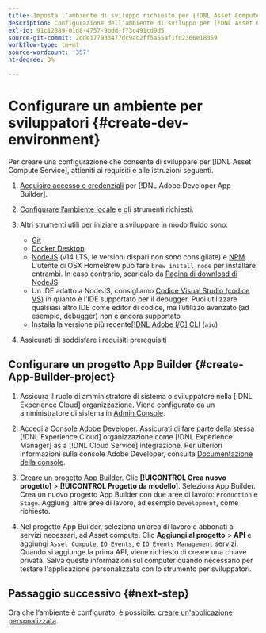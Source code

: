 ```yaml
---
title: Imposta l’ambiente di sviluppo richiesto per [!DNL Asset Compute Service]
description: Configurazione dell’ambiente di sviluppo per [!DNL Asset Compute Service] per iniziare a creare e testare il codice personalizzato.
exl-id: 91c12889-01d8-4757-9bdd-f73c491cd9d5
source-git-commit: 2dde177933477dc9ac2ff5a55af1fd2366e18359
workflow-type: tm+mt
source-wordcount: '357'
ht-degree: 3%

---
```


# Configurare un ambiente per sviluppatori {#create-dev-environment}

Per creare una configurazione che consente di sviluppare per [!DNL Asset Compute Service], attieniti ai requisiti e alle istruzioni seguenti.

1. [Acquisire accesso e credenziali](https://developer.adobe.com/app-builder/docs/getting_started/#acquire-access-and-credentials) per [!DNL Adobe Developer App Builder].

1. [Configurare l’ambiente locale](https://developer.adobe.com/app-builder/docs/getting_started/#local-environment-set-up) e gli strumenti richiesti.

1. Altri strumenti utili per iniziare a sviluppare in modo fluido sono:

   * [Git](https://git-scm.com/)
   * [Docker Desktop](https://www.docker.com/get-started)
   * [NodeJS](https://nodejs.org) (v14 LTS, le versioni dispari non sono consigliate) e [NPM](https://www.npmjs.com). L&#39;utente di OSX HomeBrew può fare `brew install node` per installare entrambi. In caso contrario, scaricalo da [Pagina di download di NodeJS](https://nodejs.org/it/)
   * Un IDE adatto a NodeJS, consigliamo [Codice Visual Studio (codice VS)](https://code.visualstudio.com) in quanto è l’IDE supportato per il debugger. Puoi utilizzare qualsiasi altro IDE come editor di codice, ma l’utilizzo avanzato (ad esempio, debugger) non è ancora supportato
   * Installa la versione più recente[[!DNL Adobe I/O] CLI](https://github.com/adobe/aio-cli) (`aio`)

   <!-- - install using `npm install -g @adobe/aio-cli@7.1.0` -->

1. Assicurati di soddisfare i requisiti [prerequisiti](/help/understand-extensibility.md#prerequisites-and-provisioning)

<!--
>[!NOTE]
>
>For now, use [!DNL Adobe I/O] CLI v7.1.0 of and do not use [!DNL Adobe I/O] CLI v8.
-->

## Configurare un progetto App Builder {#create-App-Builder-project}

1. Assicura il ruolo di amministratore di sistema o sviluppatore nella [!DNL Experience Cloud] organizzazione. Viene configurato da un amministratore di sistema in [Admin Console](https://adminconsole.adobe.com/overview).

1. Accedi a [Console Adobe Developer](https://console.adobe.io/). Assicurati di fare parte della stessa [!DNL Experience Cloud] organizzazione come [!DNL Experience Manager] as a [!DNL Cloud Service] integrazione. Per ulteriori informazioni sulla console Adobe Developer, consulta [Documentazione della console](https://www.adobe.io/apis/experienceplatform/console/docs.html).

1. [Creare un progetto App Builder](https://developer.adobe.com/app-builder/docs/getting_started/first_app/). Clic **[!UICONTROL Crea nuovo progetto]** > **[!UICONTROL Progetto da modello]**. Seleziona App Builder. Crea un nuovo progetto App Builder con due aree di lavoro: `Production` e `Stage`. Aggiungi altre aree di lavoro, ad esempio `Development`, come richiesto.

1. Nel progetto App Builder, seleziona un’area di lavoro e abbonati ai servizi necessari, ad Asset compute. Clic **Aggiungi al progetto** > **API** e aggiungi `Asset Compute`, `IO Events`, e `IO Events Management` servizi. Quando si aggiunge la prima API, viene richiesto di creare una chiave privata. Salva queste informazioni sul computer quando necessario per testare l&#39;applicazione personalizzata con lo strumento per sviluppatori.

## Passaggio successivo {#next-step}

Ora che l’ambiente è configurato, è possibile: [creare un&#39;applicazione personalizzata](develop-custom-application.md).

<!-- More ideas:
 
* Any steps in the beginning that lead to gotchas later should be called out for caution? For example,
  * don't change some defaults initially
  * know risks when deviating from standard path
  * naming conventions to follow
  * Retrieve and format credentials (YAML file details)

TBD: When aio-cli v8 bugs are resolved, update the AIO CLI install command to remove v7.x reference and instruct users to use the latest version. See CQDOC-18346.

-->
